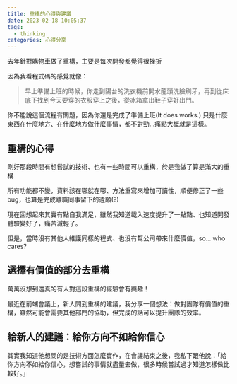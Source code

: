 ```yaml
---
title: 重構的心得與建議
date: 2023-02-18 10:05:37
tags:
  - thinking
categories: 心得分享
---
```


去年針對購物車做了重構，主要是每次開發都覺得很挫折

因為我看程式碼的感覺就像：

> 早上準備上班的時候，你走到陽台的洗衣機前開水龍頭洗臉刷牙，再到從床底下找到今天要穿的衣服穿上之後，從冰箱拿出鞋子穿好出門。

你不能說這個流程有問題，因為你還是完成了準備上班(It does works.)
只是什麼東西在什麼地方、在什麼地方做什麼事情，都不對勁...<!-- more -->痛點大概就是這樣。

## 重構的心得
剛好那段時間有想嘗試的技術、也有一些時間可以重構，於是我做了算是滿大的重構

所有功能都不變，資料該在哪就在哪、方法重寫來增加可讀性，順便修正了一些 bug，也算是完成離職同事留下的遺願(?)

現在回想起來其實有點自我滿足，雖然我知道載入速度提升了一點點、也知道開發體驗變好了，痛苦減輕了。

但是，當時沒有其他人維護同樣的程式、也沒有幫公司帶來什麼價值，so... who cares?


## 選擇有價值的部分去重構

萬萬沒想到還真的有人對這段重構的經驗會有興趣！

最近在前端會議上，新人問到重構的建議，我分享一個想法：做對團隊有價值的重構，雖然可能會需要其他部門的協助，但完成的話可以提升團隊的效率。

## 給新人的建議：給你方向不如給你信心

其實我知道他想問的是技術方面怎麼實作，在會議結束之後，我私下跟他說：「給你方向不如給你信心，想嘗試的事情就盡量去做，很多時候嘗試過才知道怎樣做比較好。」
